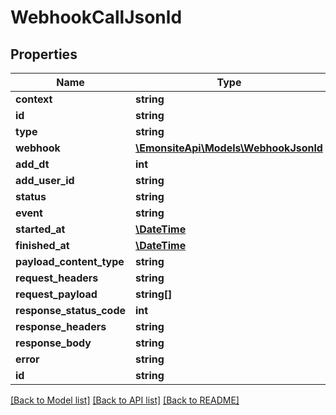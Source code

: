 # WebhookCallJsonld

## Properties
Name | Type | Description | Notes
------------ | ------------- | ------------- | -------------
**context** | **string** |  | [optional] 
**id** | **string** |  | [optional] 
**type** | **string** |  | [optional] 
**webhook** | [**\EmonsiteApi\Models\WebhookJsonld**](WebhookJsonld.md) |  | [optional] 
**add_dt** | **int** |  | [optional] 
**add_user_id** | **string** |  | [optional] 
**status** | **string** |  | [optional] 
**event** | **string** |  | [optional] 
**started_at** | [**\DateTime**](\DateTime.md) |  | [optional] 
**finished_at** | [**\DateTime**](\DateTime.md) |  | [optional] 
**payload_content_type** | **string** |  | [optional] 
**request_headers** | **string** |  | [optional] 
**request_payload** | **string[]** |  | [optional] 
**response_status_code** | **int** |  | [optional] 
**response_headers** | **string** |  | [optional] 
**response_body** | **string** |  | [optional] 
**error** | **string** |  | [optional] 
**id** | **string** |  | [optional] 

[[Back to Model list]](../../README.md#documentation-for-models) [[Back to API list]](../../README.md#documentation-for-api-endpoints) [[Back to README]](../../README.md)

